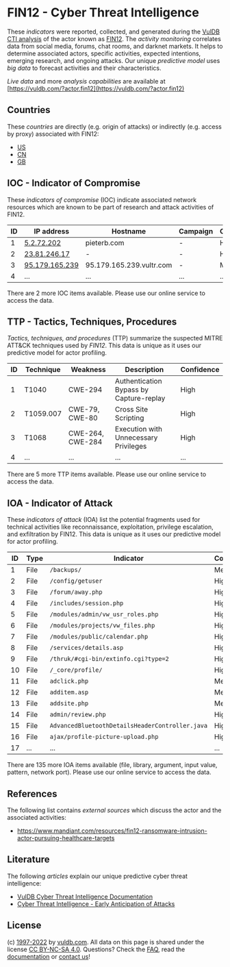 # FIN12 - Cyber Threat Intelligence

These _indicators_ were reported, collected, and generated during the [VulDB CTI analysis](https://vuldb.com/?kb.cti) of the actor known as [FIN12](https://vuldb.com/?actor.fin12). The _activity monitoring_ correlates data from social media, forums, chat rooms, and darknet markets. It helps to determine associated actors, specific activities, expected intentions, emerging research, and ongoing attacks. Our unique _predictive model_ uses _big data_ to forecast activities and their characteristics.

_Live data_ and more _analysis capabilities_ are available at [https://vuldb.com/?actor.fin12](https://vuldb.com/?actor.fin12)

## Countries

These _countries_ are directly (e.g. origin of attacks) or indirectly (e.g. access by proxy) associated with FIN12:

* [US](https://vuldb.com/?country.us)
* [CN](https://vuldb.com/?country.cn)
* [GB](https://vuldb.com/?country.gb)

## IOC - Indicator of Compromise

These _indicators of compromise_ (IOC) indicate associated network resources which are known to be part of research and attack activities of FIN12.

ID | IP address | Hostname | Campaign | Confidence
-- | ---------- | -------- | -------- | ----------
1 | [5.2.72.202](https://vuldb.com/?ip.5.2.72.202) | pieterb.com | - | High
2 | [23.81.246.17](https://vuldb.com/?ip.23.81.246.17) | - | - | High
3 | [95.179.165.239](https://vuldb.com/?ip.95.179.165.239) | 95.179.165.239.vultr.com | - | Medium
4 | ... | ... | ... | ...

There are 2 more IOC items available. Please use our online service to access the data.

## TTP - Tactics, Techniques, Procedures

_Tactics, techniques, and procedures_ (TTP) summarize the suspected MITRE ATT&CK techniques used by _FIN12_. This data is unique as it uses our predictive model for actor profiling.

ID | Technique | Weakness | Description | Confidence
-- | --------- | -------- | ----------- | ----------
1 | T1040 | CWE-294 | Authentication Bypass by Capture-replay | High
2 | T1059.007 | CWE-79, CWE-80 | Cross Site Scripting | High
3 | T1068 | CWE-264, CWE-284 | Execution with Unnecessary Privileges | High
4 | ... | ... | ... | ...

There are 5 more TTP items available. Please use our online service to access the data.

## IOA - Indicator of Attack

These _indicators of attack_ (IOA) list the potential fragments used for technical activities like reconnaissance, exploitation, privilege escalation, and exfiltration by FIN12. This data is unique as it uses our predictive model for actor profiling.

ID | Type | Indicator | Confidence
-- | ---- | --------- | ----------
1 | File | `/backups/` | Medium
2 | File | `/config/getuser` | High
3 | File | `/forum/away.php` | High
4 | File | `/includes/session.php` | High
5 | File | `/modules/admin/vw_usr_roles.php` | High
6 | File | `/modules/projects/vw_files.php` | High
7 | File | `/modules/public/calendar.php` | High
8 | File | `/services/details.asp` | High
9 | File | `/thruk/#cgi-bin/extinfo.cgi?type=2` | High
10 | File | `/_core/profile/` | High
11 | File | `adclick.php` | Medium
12 | File | `additem.asp` | Medium
13 | File | `addsite.php` | Medium
14 | File | `admin/review.php` | High
15 | File | `AdvancedBluetoothDetailsHeaderController.java` | High
16 | File | `ajax/profile-picture-upload.php` | High
17 | ... | ... | ...

There are 135 more IOA items available (file, library, argument, input value, pattern, network port). Please use our online service to access the data.

## References

The following list contains _external sources_ which discuss the actor and the associated activities:

* https://www.mandiant.com/resources/fin12-ransomware-intrusion-actor-pursuing-healthcare-targets

## Literature

The following _articles_ explain our unique predictive cyber threat intelligence:

* [VulDB Cyber Threat Intelligence Documentation](https://vuldb.com/?kb.cti)
* [Cyber Threat Intelligence - Early Anticipation of Attacks](https://www.scip.ch/en/?labs.20201022)

## License

(c) [1997-2022](https://vuldb.com/?kb.changelog) by [vuldb.com](https://vuldb.com/?kb.about). All data on this page is shared under the license [CC BY-NC-SA 4.0](https://creativecommons.org/licenses/by-nc-sa/4.0/). Questions? Check the [FAQ](https://vuldb.com/?kb.faq), read the [documentation](https://vuldb.com/?kb) or [contact us](https://vuldb.com/?contact)!
